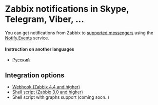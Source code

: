 # Zabbix notifications in Skype, Telegram, Viber, ...

You can get notifications from Zabbix to [supported messengers](https://notify.events/en-US/features) using the [Notify.Events](https://notify.events) service.

#### Instruction on another languages

- [Русский](docs/ru-RU/README.md)

## Integration options

- [Webhook (Zabbix 4.4 and higher)](docs/en-US/webhook.md)
- [Shell script (Zabbix 3.0 and higher)](docs/en-US/script.md)
- Shell script with graphs support (coming soon..)
